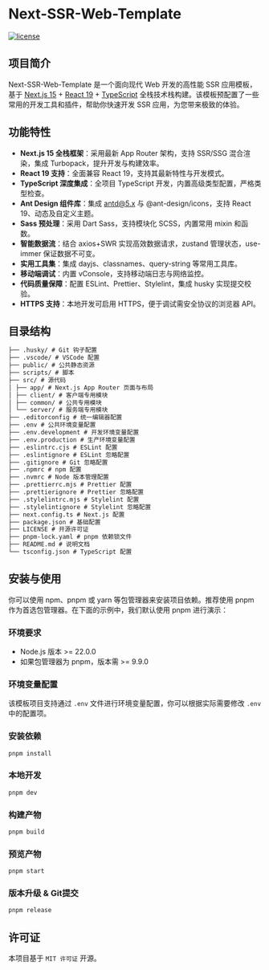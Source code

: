 # Next-SSR-Web-Template

[![license](https://img.shields.io/badge/license-MIT-blue.svg)](https://zh.wikipedia.org/wiki/MIT%E8%A8%B1%E5%8F%AF%E8%AD%89)

## 项目简介

Next-SSR-Web-Template 是一个面向现代 Web 开发的高性能 SSR 应用模板，基于 [Next.js 15](https://nextjs.org/) + [React 19](https://zh-hans.react.dev/) + [TypeScript](https://www.typescriptlang.org/) 全栈技术栈构建。该模板预配置了一些常用的开发工具和插件，帮助你快速开发 SSR 应用，为您带来极致的体验。

## 功能特性

- **Next.js 15 全栈框架**：采用最新 App Router 架构，支持 SSR/SSG 混合渲染，集成 Turbopack，提升开发与构建效率。
- **React 19 支持**：全面兼容 React 19，支持其最新特性与开发模式。
- **TypeScript 深度集成**：全项目 TypeScript 开发，内置高级类型配置，严格类型检查。
- **Ant Design 组件库**：集成 <antd@5.x> 与 @ant-design/icons，支持 React 19、动态及自定义主题。
- **Sass 预处理**：采用 Dart Sass，支持模块化 SCSS，内置常用 mixin 和函数。
- **智能数据流**：结合 axios+SWR 实现高效数据请求，zustand 管理状态，use-immer 保证数据不可变。
- **实用工具集**：集成 dayjs、classnames、query-string 等常用工具库。
- **移动端调试**：内置 vConsole，支持移动端日志与网络监控。
- **代码质量保障**：配置 ESLint、Prettier、Stylelint，集成 husky 实现提交校验。
- **HTTPS 支持**：本地开发可启用 HTTPS，便于调试需安全协议的浏览器 API。

## 目录结构

```md
├── .husky/ # Git 钩子配置
├── .vscode/ # VSCode 配置
├── public/ # 公共静态资源
├── scripts/ # 脚本
├── src/ # 源代码
│ ├── app/ # Next.js App Router 页面与布局
│ ├── client/ # 客户端专用模块
│ ├── common/ # 公共专用模块
│ └── server/ # 服务端专用模块
├── .editorconfig # 统一编辑器配置
├── .env # 公共环境变量配置
├── .env.development # 开发环境变量配置
├── .env.production # 生产环境变量配置
├── .eslintrc.cjs # ESLint 配置
├── .eslintignore # ESLint 忽略配置
├── .gitignore # Git 忽略配置
├── .npmrc # npm 配置
├── .nvmrc # Node 版本管理配置
├── .prettierrc.mjs # Prettier 配置
├── .prettierignore # Prettier 忽略配置
├── .stylelintrc.mjs # Stylelint 配置
├── .stylelintignore # Stylelint 忽略配置
├── next.config.ts # Next.js 配置
├── package.json # 基础配置
├── LICENSE # 开源许可证
├── pnpm-lock.yaml # pnpm 依赖锁文件
├── README.md # 说明文档
└── tsconfig.json # TypeScript 配置
```

## 安装与使用

你可以使用 npm、pnpm 或 yarn 等包管理器来安装项目依赖。推荐使用 pnpm 作为首选包管理器。在下面的示例中，我们默认使用 pnpm 进行演示：

### 环境要求

- Node.js 版本 >= 22.0.0
- 如果包管理器为 pnpm，版本需 >= 9.9.0

### 环境变量配置

该模板项目支持通过 `.env` 文件进行环境变量配置，你可以根据实际需要修改 `.env` 中的配置项。

### 安装依赖

```bash
pnpm install
```

### 本地开发

```bash
pnpm dev
```

### 构建产物

```bash
pnpm build
```

### 预览产物

```bash
pnpm start
```

### 版本升级 & Git提交

```bash
pnpm release
```

## 许可证

本项目基于 `MIT 许可证` 开源。
